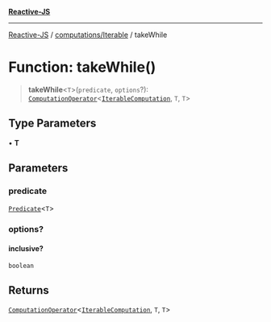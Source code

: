 [**Reactive-JS**](../../../README.md)

***

[Reactive-JS](../../../README.md) / [computations/Iterable](../README.md) / takeWhile

# Function: takeWhile()

> **takeWhile**\<`T`\>(`predicate`, `options`?): [`ComputationOperator`](../../type-aliases/ComputationOperator.md)\<[`IterableComputation`](../interfaces/IterableComputation.md), `T`, `T`\>

## Type Parameters

• **T**

## Parameters

### predicate

[`Predicate`](../../../functions/type-aliases/Predicate.md)\<`T`\>

### options?

#### inclusive?

`boolean`

## Returns

[`ComputationOperator`](../../type-aliases/ComputationOperator.md)\<[`IterableComputation`](../interfaces/IterableComputation.md), `T`, `T`\>
